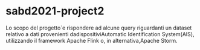# sabd2021-project2
Lo scopo del progetto`e rispondere ad alcune query riguardanti un dataset relativo a dati provenienti dadispositiviAutomatic Identification System(AIS), utilizzando il framework Apache Flink o, in alternativa,Apache Storm.
